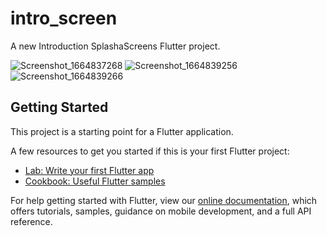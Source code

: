 # intro_screen

A new Introduction SplashaScreens Flutter project.

![Screenshot_1664837268](https://user-images.githubusercontent.com/55742347/193899150-4875a10e-b181-4cd4-8939-b85c9efb1cd2.png) ![Screenshot_1664839256](https://user-images.githubusercontent.com/55742347/193899172-89bcf14a-eb59-460e-9a96-12a973b16e4b.png) ![Screenshot_1664839266](https://user-images.githubusercontent.com/55742347/193899186-7101d549-ba67-4827-9e39-a0c0f324e6a7.png)




## Getting Started

This project is a starting point for a Flutter application.

A few resources to get you started if this is your first Flutter project:

- [Lab: Write your first Flutter app](https://flutter.dev/docs/get-started/codelab)
- [Cookbook: Useful Flutter samples](https://flutter.dev/docs/cookbook)

For help getting started with Flutter, view our
[online documentation](https://flutter.dev/docs), which offers tutorials,
samples, guidance on mobile development, and a full API reference.
